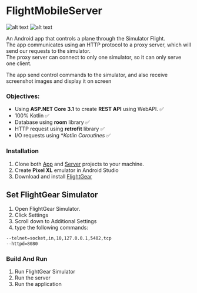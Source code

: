 # FlightMobileServer

![alt text](https://github.com/TomSendrovich/FlightMoblieApp/blob/master/screenshots/Portrait.png)
![alt text](https://github.com/TomSendrovich/FlightMoblieApp/blob/master/screenshots/Landscape.png)

An Android app that controls a plane through the Simulator Flight.  
The app communicates using an HTTP protocol to a proxy server, which will send our requests to the simulator.  
The proxy server can connect to only one simulator, so it can only serve one client.

The app send control commands to the simulator, and also receive screenshot images and display it on screen  

### Objectives:
* Using **ASP.NET Core 3.1** to create **REST API** using WebAPI. :white_check_mark:
* 100% Kotlin :white_check_mark:
* Database using **room** library :white_check_mark:
* HTTP request using **retrofit** library :white_check_mark:
* I/O requests using **Kotlin Coroutines* :white_check_mark:

### Installation

1. Clone both [App](https://github.com/TomSendrovich/FlightMoblieApp) and [Server](https://github.com/guyshoham/FlightMobileServer) projects to your machine.
2. Create **Pixel XL** emulator in Android Studio
3. Download and install [FlightGear](https://www.flightgear.org/download/)

## Set FlightGear Simulator

1. Open FlightGear Simulator.
2. Click Settings
3. Scroll down to Additional Settings
4. type the following commands:

```bash
--telnet=socket,in,10,127.0.0.1,5402,tcp
--httpd=8080
```

### Build And Run

1. Run FlightGear Simulator
2. Run the server
3. Run the application
